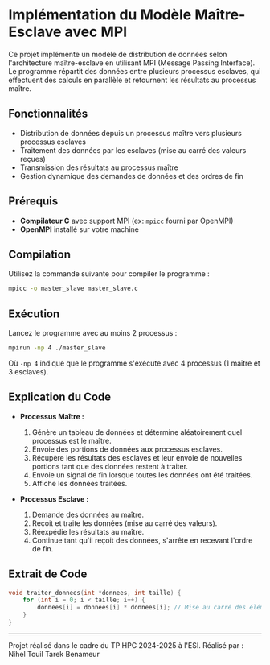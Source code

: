 # Implémentation du Modèle Maître-Esclave avec MPI

Ce projet implémente un modèle de distribution de données selon l'architecture maître-esclave en utilisant MPI (Message Passing Interface). Le programme répartit des données entre plusieurs processus esclaves, qui effectuent des calculs en parallèle et retournent les résultats au processus maître.

## Fonctionnalités
- Distribution de données depuis un processus maître vers plusieurs processus esclaves
- Traitement des données par les esclaves (mise au carré des valeurs reçues)
- Transmission des résultats au processus maître
- Gestion dynamique des demandes de données et des ordres de fin

## Prérequis
- **Compilateur C** avec support MPI (ex: `mpicc` fourni par OpenMPI)
- **OpenMPI** installé sur votre machine

## Compilation
Utilisez la commande suivante pour compiler le programme :
```bash
mpicc -o master_slave master_slave.c
```

## Exécution
Lancez le programme avec au moins 2 processus :
```bash
mpirun -np 4 ./master_slave
```
Où `-np 4` indique que le programme s'exécute avec 4 processus (1 maître et 3 esclaves).

## Explication du Code
- **Processus Maître :**
  1. Génère un tableau de données et détermine aléatoirement quel processus est le maître.
  2. Envoie des portions de données aux processus esclaves.
  3. Récupère les résultats des esclaves et leur envoie de nouvelles portions tant que des données restent à traiter.
  4. Envoie un signal de fin lorsque toutes les données ont été traitées.
  5. Affiche les données traitées.

- **Processus Esclave :**
  1. Demande des données au maître.
  2. Reçoit et traite les données (mise au carré des valeurs).
  3. Réexpédie les résultats au maître.
  4. Continue tant qu'il reçoit des données, s'arrête en recevant l'ordre de fin.

## Extrait de Code
```c
void traiter_donnees(int *donnees, int taille) {
    for (int i = 0; i < taille; i++) {
        donnees[i] = donnees[i] * donnees[i]; // Mise au carré des éléments
    }
}
```


---
Projet réalisé dans le cadre du TP HPC 2024-2025 à l'ESI.
Réalisé par : 
Nihel Touil
Tarek Benameur



